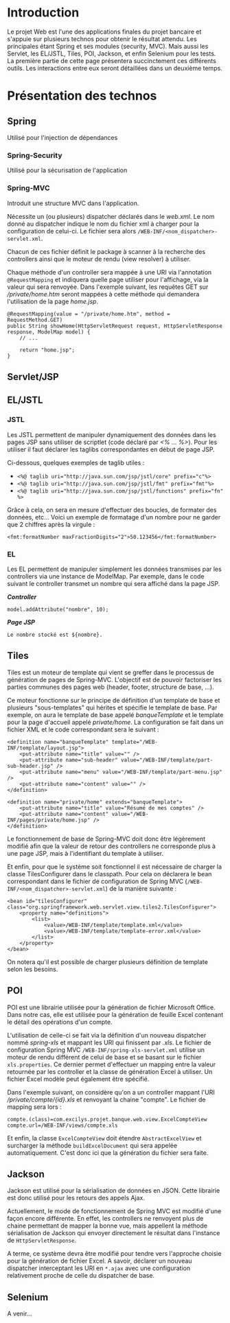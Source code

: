 # Introduction #

Le projet Web est l'une des applications finales du projet bancaire et s'appuie sur plusieurs technos pour obtenir le résultat attendu. Les principales étant Spring et ses modules (security, MVC). Mais aussi les Servlet, les EL/JSTL, Tiles, POI, Jackson, et enfin Selenium pour les tests.
La première partie de cette page présentera succinctement ces différents outils. Les interactions entre eux seront détaillées dans un deuxième temps.


# Présentation des technos #


## Spring ##

Utilisé pour l'injection de dépendances


### Spring-Security ###

Utilisé pour la sécurisation de l'application


### Spring-MVC ###

Introduit une structure MVC dans l'application.

Nécessite un (ou plusieurs) dispatcher déclarés dans le _web.xml_. Le nom donné au dispatcher indique le nom du fichier xml à charger pour la configuration de celui-ci. Le fichier sera alors `/WEB-INF/<nom_dispatcher>-servlet.xml`.

Chacun de ces fichier définit le package à scanner à la recherche des controllers ainsi que le moteur de rendu (view resolver) à utiliser.

Chaque méthode d'un controller sera mappée à une URI via l'annotation `@RequestMapping` et indiquera quelle page utiliser pour l'affichage, via la valeur qui sera renvoyée. Dans l'exemple suivant, les requêtes GET sur _/private/home.htm_ seront mappées à cette méthode qui demandera l'utilisation de la page _home.jsp_.

```
@RequestMapping(value = "/private/home.htm", method = RequestMethod.GET)
public String showHome(HttpServletRequest request, HttpServletResponse response, ModelMap model) {
	// ...
	
	return "home.jsp";
}
```


## Servlet/JSP ##

## EL/JSTL ##

### JSTL ###

Les JSTL permettent de manipuler dynamiquement des données dans les pages JSP sans utiliser de scriptlet (code déclaré par _<% ... %>_). Pour les utiliser il faut déclarer les taglibs correspondantes en début de page JSP.

Ci-dessous, quelques exemples de taglib utiles :
  * `<%@ taglib uri="http://java.sun.com/jsp/jstl/core" prefix="c"%>`
  * `<%@ taglib uri="http://java.sun.com/jsp/jstl/fmt" prefix="fmt"%>`
  * `<%@ taglib uri="http://java.sun.com/jsp/jstl/functions" prefix="fn" %>`

Grâce à cela, on sera en mesure d'effectuer des boucles, de formater des données, etc...
Voici un exemple de formatage d'un nombre pour ne garder que 2 chiffres après la virgule :

`<fmt:formatNumber maxFractionDigits="2">50.123456</fmt:formatNumber>`

### EL ###

Les EL permettent de manipuler simplement les données transmises par les controllers via une instance de ModelMap. Par exemple, dans le code suivant le controller transmet un nombre qui sera affiché dans la page JSP.

_**Controller**_
```
model.addAttribute("nombre", 10);
```

_**Page JSP**_
```
Le nombre stocké est ${nombre}.
```

## Tiles ##

Tiles est un moteur de template qui vient se greffer dans le processus de génération de pages de Spring-MVC. L'objectif est de pouvoir factoriser les parties communes des pages web (header, footer, structure de base, ...).

Ce moteur fonctionne sur le principe de définition d'un template de base et plusieurs "sous-templates" qui hérites et spécifie le template de base. Par exemple, on aura le template de base appelé _banqueTemplate_ et le template pour la page d'accueil appelé _private/home_. La configuration se fait dans un fichier XML et le code correspondant sera le suivant :

```
<definition name="banqueTemplate" template="/WEB-INF/template/layout.jsp">
	<put-attribute name="title" value="" />
	<put-attribute name="sub-header" value="/WEB-INF/template/part-sub-header.jsp" />
	<put-attribute name="menu" value="/WEB-INF/template/part-menu.jsp" />
	<put-attribute name="content" value="" />
</definition>

<definition name="private/home" extends="banqueTemplate">
	<put-attribute name="title" value="Résumé de mes comptes" />
	<put-attribute name="content" value="/WEB-INF/pages/private/home.jsp" />
</definition>
```

Le fonctionnement de base de Spring-MVC doit donc être légèrement modifié afin que la valeur de retour des controllers ne corresponde plus à une page JSP, mais à l'identifiant du template à utiliser.

Et enfin, pour que le système soit fonctionnel il est nécessaire de charger la classe TilesConfigurer dans le classpath. Pour cela on déclarera le bean correspondant dans le fichier de configuration de Spring MVC (`/WEB-INF/<nom_dispatcher>-servlet.xml`) de la manière suivante :

```
<bean id="tilesConfigurer" class="org.springframework.web.servlet.view.tiles2.TilesConfigurer">
	<property name="definitions">
		<list>
			<value>/WEB-INF/template/template.xml</value>
			<value>/WEB-INF/template/template-error.xml</value>
		</list>
	</property>
</bean>
```

On notera qu'il est possible de charger plusieurs définition de template selon les besoins.

## POI ##

POI est une librairie utilisée pour la génération de fichier Microsoft Office. Dans notre cas, elle est utilisée pour la génération de feuille Excel contenant le détail des opérations d'un compte.

L'utilisation de celle-ci se fait via la définition d'un nouveau dispatcher nommé _spring-xls_ et mappant les URI qui finissent par _.xls_. Le fichier de configuration Spring MVC `/WEB-INF/spring-xls-servlet.xml` utilise un moteur de rendu différent de celui de base et se basant sur le fichier `xls.properties`. Ce dernier permet d'effectuer un mapping entre la valeur retournée par les controller et la classe de génération Excel à utiliser. Un fichier Excel modèle peut également être spécifié.

Dans l'exemple suivant, on considère qu'on a un controller mappant l'URI _/private/compte/{id}.xls_ et renvoyant la chaine "compte". Le fichier de mapping sera lors :
```
compte.(class)=com.excilys.projet.banque.web.view.ExcelCompteView
compte.url=/WEB-INF/views/compte.xls
```

Et enfin, la classe `ExcelCompteView` doit étendre `AbstractExcelView` et surcharger la méthode `buildExcelDocument` qui sera appelée automatiquement. C'est donc ici que la génération du fichier sera faite.

## Jackson ##

Jackson est utilisé pour la sérialisation de données en JSON. Cette librairie est donc utilisé pour les retours des appels Ajax.

Actuellement, le mode de fonctionnement de Spring MVC est modifié d'une façon  encore différente. En effet, les controllers ne renvoyent plus de chaine permettant de mapper la bonne vue, mais appellent la méthode sérialisation de Jackson qui envoyer directement le résultat dans l'instance de `HttpServletResponse`.

A terme, ce système devra être modifié pour tendre vers l'approche choisie pour la génération de fichier Excel. A savoir, déclarer un nouveau dispatcher interceptant les URI en `*.ajax` avec une configuration relativement proche de celle du dispatcher de base.

## Selenium ##

A venir...